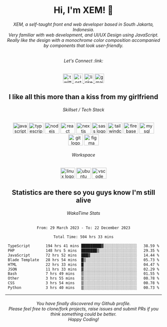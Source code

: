 <h1 align="center">Hi, I'm XEM! <span class="wave">👋</span></h1>

<h6 align="center">XEM, a self-taught front end web developer based in South Jakarta, Indonesia.<br>Very familiar with web development, and UI/UX Design using JavaScript.<br>Really like the design with a monochrome color composition accompanied by components that look user-friendly.</h6>

<div align="center">
  <h6>
    <i>Let's Connect :link:</i>
  </h6>
  <a href="https://twitter.com/ensayiti" target="_blank">
    <img src="https://img.shields.io/static/v1?message=Twitter&logo=twitter&label=&color=1DA1F2&logoColor=white&labelColor=&style=for-the-badge" height="30" alt="twitter logo"  />
  </a>
  <a href="https://instagram.com/ensayiti" target="_blank">
    <img src="https://img.shields.io/static/v1?message=Instagram&logo=instagram&label=&color=E4405F&logoColor=white&labelColor=&style=for-the-badge" height="30" alt="instagram logo"  />
  </a>
  <a href="https://www.linkedin.com/in/samuel-andika-94616625b/" target="_blank">
    <img src="https://img.shields.io/static/v1?message=LinkedIn&logo=linkedin&label=&color=0077B5&logoColor=white&labelColor=&style=for-the-badge" height="30" alt="linkedin logo"  />
  </a>
  <a href="mailto:itstaureans@gmail.com" target="_blank">
    <img src="https://img.shields.io/static/v1?message=Gmail&logo=gmail&label=&color=D14836&logoColor=white&labelColor=&style=for-the-badge" height="30" alt="gmail logo"  />
  </a>
</div>

<h2 align="center">I like all this more than a kiss from my girlfriend</h2>

<div align="center">
  <h6>Skillset / Tech Stack</h6>
  <img src="https://cdn.jsdelivr.net/gh/devicons/devicon/icons/javascript/javascript-plain.svg" height="35" width="47" alt="javascript logo"  />
  <img src="https://cdn.jsdelivr.net/gh/devicons/devicon/icons/typescript/typescript-original.svg" height="35" width="47" alt="typescript logo"  />
  <img src="https://cdn.jsdelivr.net/gh/devicons/devicon/icons/nodejs/nodejs-original.svg" height="35" width="47" alt="nodejs logo"  />
  <img src="https://cdn.jsdelivr.net/gh/devicons/devicon/icons/react/react-original.svg" height="35" width="47" alt="react logo"  />
  <img src="https://cdn.jsdelivr.net/gh/devicons/devicon/icons/nextjs/nextjs-line.svg" height="35" width="47" alt="nextjs logo"  />
  <img src="https://cdn.jsdelivr.net/gh/devicons/devicon/icons/sass/sass-original.svg" height="35" width="47" alt="sass logo"  />
  <img src="https://cdn.jsdelivr.net/gh/devicons/devicon/icons/tailwindcss/tailwindcss-plain.svg" height="35" width="47" alt="tailwindcss logo"  />
  <img src="https://cdn.jsdelivr.net/gh/devicons/devicon/icons/firebase/firebase-plain.svg" height="35" width="47" alt="firebase logo"  />
  <img src="https://cdn.jsdelivr.net/gh/devicons/devicon/icons/mysql/mysql-original.svg" height="35" width="47" alt="mysql logo"  />
  <img src="https://cdn.jsdelivr.net/gh/devicons/devicon/icons/git/git-original.svg" height="35" width="47" alt="git logo"  />
  <img src="https://cdn.jsdelivr.net/gh/devicons/devicon/icons/figma/figma-original.svg" height="35" width="47" alt="figma logo"  />
</div>

<div align="center">
  <h6>Workspace</h6>
  <img src="https://cdn.jsdelivr.net/gh/devicons/devicon/icons/linux/linux-original.svg" height="35" width="47" alt="linux logo"  />
  <img src="https://cdn.jsdelivr.net/gh/devicons/devicon/icons/ubuntu/ubuntu-plain.svg" height="35" width="47" alt="ubuntu logo"  />
  <img src="https://cdn.jsdelivr.net/gh/devicons/devicon/icons/vscode/vscode-original.svg" height="35" width="47" alt="vscode logo"  />
</div>

<h2 align="center">Statistics are there so you guys know I'm still alive</h1>

<div align="center">
  
  <h6>WakaTime Stats</h6>
  <!--START_SECTION:waka-->

```txt
From: 29 March 2023 - To: 22 December 2023

Total Time: 504 hrs 33 mins

TypeScript       194 hrs 41 mins █████████▓░░░░░░░░░░░░░░░   38.59 %
PHP              148 hrs 5 mins  ███████▒░░░░░░░░░░░░░░░░░   29.35 %
JavaScript       72 hrs 52 mins  ███▓░░░░░░░░░░░░░░░░░░░░░   14.44 %
Blade Template   28 hrs 54 mins  █▒░░░░░░░░░░░░░░░░░░░░░░░   05.73 %
HTML             22 hrs 33 mins  █░░░░░░░░░░░░░░░░░░░░░░░░   04.47 %
JSON             11 hrs 33 mins  ▓░░░░░░░░░░░░░░░░░░░░░░░░   02.29 %
Bash             7 hrs 49 mins   ▒░░░░░░░░░░░░░░░░░░░░░░░░   01.55 %
Other            3 hrs 55 mins   ▒░░░░░░░░░░░░░░░░░░░░░░░░   00.78 %
CSS              3 hrs 54 mins   ▒░░░░░░░░░░░░░░░░░░░░░░░░   00.78 %
Python           3 hrs 40 mins   ▒░░░░░░░░░░░░░░░░░░░░░░░░   00.73 %
```

<!--END_SECTION:waka-->
</div>

---

<h6 align="center">
  You have finally discovered my Github profile.
  <br>
  Please feel free to clone/fork projects, raise issues and submit PRs if you think something could be better.
  <br>
  <i>Happy Coding!</i>
</h6>
